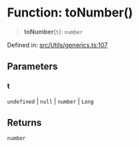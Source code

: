# Function: toNumber()

> **toNumber**(`t`): `number`

Defined in: [src/Utils/generics.ts:107](https://github.com/Fokusdotid/Baileys/blob/deec6cc75a88a82eaeedf16b76aa9218b2c772e3/src/Utils/generics.ts#L107)

## Parameters

### t

`undefined` | `null` | `number` | `Long`

## Returns

`number`
